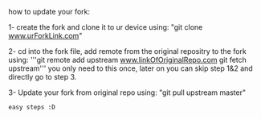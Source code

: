 how to update your fork:

1-  create the fork and clone it to ur device using:
    "git clone www.urForkLink.com"

2-  cd into the fork file, add remote from the original repositry to the fork  using:
    '''git remote add upstream www.linkOfOriginalRepo.com
    git fetch upstream'''
    you only need to this once, later on you can skip step 1&2 and directly go to step 3.

3-  Update your fork from original repo using:
    "git pull upstream master"

    easy steps :D

